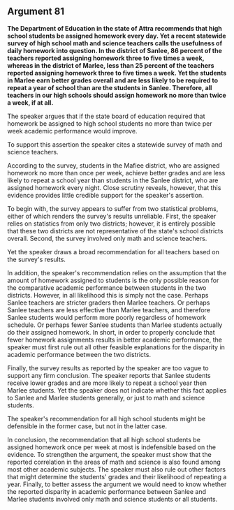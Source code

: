 
Argument 81
---------------------------

**The Department of Education in the state of Attra recommends that high school students be
assigned homework every day. Yet a recent statewide survey of high school math and science
teachers calls the usefulness of daily homework into question. In the district of Sanlee, 86
percent of the teachers reported assigning homework three to five times a week, whereas in
the district of Marlee, less than 25 percent of the teachers reported assigning homework three
to five times a week. Yet the students in Marlee earn better grades overall and are less likely to
be required to repeat a year of school than are the students in Sanlee. Therefore, all teachers
in our high schools should assign homework no more than twice a week, if at all.**

The speaker argues that if the state board of education required that homework be assigned
to high school students no more than twice per week academic performance would improve.

To support this assertion the speaker cites a statewide survey of math and science teachers.

According to the survey, students in the Mafiee district, who are assigned homework no more
than once per week, achieve better grades and are less likely to repeat a school year than
students in the Sanlee district, who are assigned homework every night. Close scrutiny reveals,
however, that this evidence provides little credible support for the speaker's assertion.

To begin with, the survey appears to suffer from two statistical problems, either of which
renders the survey's results unreliable. First, the speaker relies on statistics from only two
districts; however, it is entirely possible that these two districts are not representative of the
state's school districts overall. Second, the survey involved only math and science teachers.

Yet the speaker draws a broad recommendation for all teachers based on the survey's results.

In addition, the speaker's recommendation relies on the assumption that the amount of
homework assigned to students is the only possible reason for the comparative academic
performance between students in the two districts. However, in all likelihood this is simply not
the case. Perhaps Sanlee teachers are stricter graders then Marlee teachers. Or perhaps
Sanlee teachers are less effective than Marlee teachers, and therefore Sanlee students would
perform more poorly regardless of homework schedule. Or perhaps fewer Sanlee students
than Marlee students actually do their assigned homework. In short, in order to properly
conclude that fewer homework assignments results in better academic performance, the
speaker must first rule out all other feasible explanations for the disparity in academic
performance between the two districts.

Finally, the survey results as reported by the speaker are too vague to support any firm
conclusion. The speaker reports that Sanlee students receive lower grades and are more likely
to repeat a school year then Marlee students. Yet the speaker does not indicate whether this
fact applies to Sanlee and Marlee students generally, or just to math and science students.

The speaker's recommendation for all high school students might be defensible in the former
case, but not in the latter case.

In conclusion, the recommendation that all high school students be assigned homework
once per week at most is indefensible based on the evidence. To strengthen the argument, the
speaker must show that the reported correlation in the areas of math and science is also found
among most other academic subjects. The speaker must also rule out other factors that might
determine the students' grades and their likelihood of repeating a year. Finally, to better assess
the argument we would need to know whether the reported disparity in academic performance
between Sanlee and Marlee students involved only math and science students or all students.

